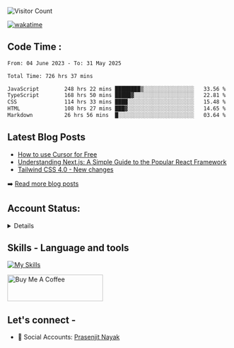 <div>

![Visitor Count](https://profile-counter.glitch.me/StarKnightt/count.svg)



[![wakatime](https://wakatime.com/badge/user/d27d27da-dc32-4c1b-a703-f654f4050105.svg)](https://wakatime.com/@d27d27da-dc32-4c1b-a703-f654f405010)



</div>  

## Code Time : 
<!--START_SECTION:waka-->

```txt
From: 04 June 2023 - To: 31 May 2025

Total Time: 726 hrs 37 mins

JavaScript        248 hrs 22 mins ████████▒░░░░░░░░░░░░░░░░   33.56 %
TypeScript        168 hrs 50 mins █████▓░░░░░░░░░░░░░░░░░░░   22.81 %
CSS               114 hrs 33 mins ████░░░░░░░░░░░░░░░░░░░░░   15.48 %
HTML              108 hrs 27 mins ███▓░░░░░░░░░░░░░░░░░░░░░   14.65 %
Markdown          26 hrs 56 mins  █░░░░░░░░░░░░░░░░░░░░░░░░   03.64 %
```

<!--END_SECTION:waka-->

## Latest Blog Posts
<!-- BLOG-POSTS:START -->
- [How to use Cursor for Free](https://github.com/StarKnightt/prasendev/blog/cursor-free)
- [Understanding Next.js: A Simple Guide to the Popular React Framework](https://github.com/StarKnightt/prasendev/blog/next-js-workflow)
- [Tailwind CSS 4.0 - New changes](https://github.com/StarKnightt/prasendev/blog/tailwindcss-4.0)

➡️ [Read more blog posts](https://prasen.dev/blog)
<!-- BLOG-POSTS:END -->

## Account Status:
<details>
  
working on it.

</details>

## Skills - Language and tools
[![My Skills](https://skillicons.dev/icons?i=react,html,css,javascript,nodejs,expressjs,mongo,typescript,next,tailwind,pug,git,github,vscode,linux,discord&theme=light)](https://skillicons.dev)
<!--social stats -->

<a href="https://www.buymeacoffee.com/prasen" target="_blank"><img src="https://cdn.buymeacoffee.com/buttons/v2/default-yellow.png" alt="Buy Me A Coffee" style="height: 60px !important;width: 216px !important;" ></a>

## Let's connect -
- 💼 Social Accounts: [Prasenjit Nayak](https://prasen.dev) <br>

<!-- End of the README files :) --!>
